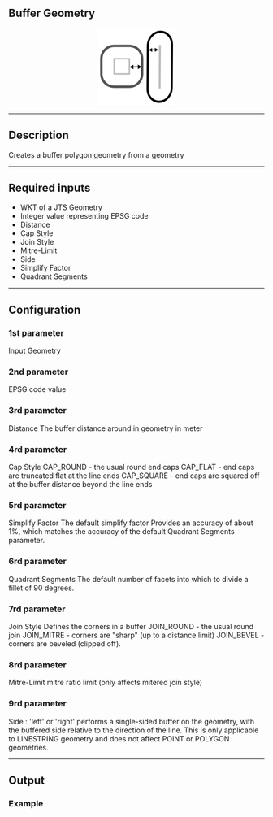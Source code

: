 <!--
  ~ Licensed to the Apache Software Foundation (ASF) under one or more
  ~ contributor license agreements.  See the NOTICE file distributed with
  ~ this work for additional information regarding copyright ownership.
  ~ The ASF licenses this file to You under the Apache License, Version 2.0
  ~ (the "License"); you may not use this file except in compliance with
  ~ the License.  You may obtain a copy of the License at
  ~
  ~    http://www.apache.org/licenses/LICENSE-2.0
  ~
  ~ Unless required by applicable law or agreed to in writing, software
  ~ distributed under the License is distributed on an "AS IS" BASIS,
  ~ WITHOUT WARRANTIES OR CONDITIONS OF ANY KIND, either express or implied.
  ~ See the License for the specific language governing permissions and
  ~ limitations under the License.
  ~
  -->

## Buffer Geometry

<p align="center">
    <img src="icon.png" width="150px;" class="pe-image-documentation"/>
</p>

***

## Description

Creates a buffer polygon geometry from a geometry
***

## Required inputs

* WKT of a JTS Geometry
* Integer value representing EPSG code
* Distance
* Cap Style
* Join Style
* Mitre-Limit
* Side
* Simplify Factor
* Quadrant Segments
***

## Configuration

### 1st parameter
Input Geometry

### 2nd parameter
EPSG code value

### 3rd parameter
Distance
The buffer distance around in geometry in meter

### 4rd parameter
Cap Style
CAP_ROUND - the usual round end caps
CAP_FLAT - end caps are truncated flat at the line ends
CAP_SQUARE - end caps are squared off at the buffer distance beyond the line ends 

### 5rd parameter
Simplify Factor
The default simplify factor Provides an accuracy of about 1%, which matches the accuracy of the 
default Quadrant Segments parameter.

### 6rd parameter
Quadrant Segments
The default number of facets into which to divide a fillet of 90 degrees.

### 7rd parameter
Join Style
Defines the corners in a buffer
JOIN_ROUND - the usual round join
JOIN_MITRE - corners are "sharp" (up to a distance limit)
JOIN_BEVEL - corners are beveled (clipped off). 

### 8rd parameter
Mitre-Limit
mitre ratio limit (only affects mitered join style)

### 9rd parameter
Side
: 'left' or 'right' performs a single-sided buffer on the geometry, with the buffered side 
relative to the direction of the line. This is only applicable to LINESTRING geometry and 
does not affect POINT or POLYGON geometries.

***

## Output



### Example

